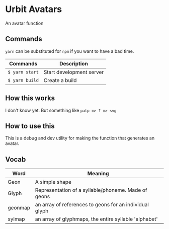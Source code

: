 # Urbit Avatars
An avatar function

## Commands
`yarn` can be substituted for `npm` if you want to have a bad time.

|Commands              | Description                                   |
| -------------------- | --------------------------------------------- |
|`$ yarn start`        | Start development server                      |
|`$ yarn build`        | Create a build                                |

## How this works
I don't know yet. But something like `patp => ? => svg`

## How to use this
This is a debug and dev utility for making the function that generates an avatar.

## Vocab

|Word                  | Meaning                                                  |
| -------------------- | -------------------------------------------------------- |
|Geon                  | A simple shape                                           |
|Glyph                 | Representation of a syllable/phoneme. Made of geons      |
|geonmap               | an array of references to geons for an individual glyph  |
|sylmap                | an array of glyphmaps, the entire syllable 'alphabet'    |
